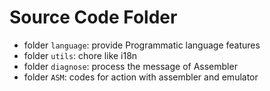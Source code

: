 # Source Code Folder

- folder `language`: provide Programmatic language features
- folder `utils`: chore like i18n
- folder `diagnose`: process the message of Assembler
- folder `ASM`: codes for action with assembler and emulator